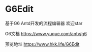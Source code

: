 # G6Edit
基于G6 Antd开发的流程编辑器 欢迎star

G6文档   https://www.yuque.com/antv/g6

预览地址 https://www.hkk.life/G6Edit

